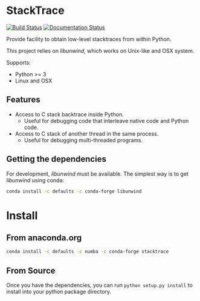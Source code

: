 # StackTrace

[![Build Status](https://travis-ci.org/numba/stacktrace.svg?branch=master)](https://travis-ci.org/numba/stacktrace)
[![Documentation Status](https://readthedocs.org/projects/stacktrace/badge/?version=latest)](https://stacktrace.readthedocs.io/en/latest/?badge=latest)
    
Provide facility to obtain low-level stacktraces from within Python.

This project relies on *libunwind*, which works on Unix-like and OSX system.

Supports:

* Python >= 3
* Linux and OSX

## Features

* Access to C stack backtrace inside Python.
    * Useful for debugging code that interleave native code and Python code.
* Access to C stack of another thread in the same process.
    * Useful for debugging multi-threaded programs.


## Getting the dependencies

For development, *libunwind* must be available. The simplest way is to get
*libunwind* using conda:

```bash
conda install -c defaults -c conda-forge libunwind
```

# Install

## From anaconda.org

```bash
conda install -c defaults -c numba -c conda-forge stacktrace
```

## From Source
Once you have the dependencies, you can run `python setup.py install` to
install into your python package directory.

